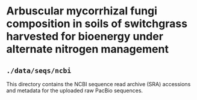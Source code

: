 # Arbuscular mycorrhizal fungi composition in soils of switchgrass harvested for bioenergy under alternate nitrogen management
## `./data/seqs/ncbi`

This directory contains the NCBI sequence read archive (SRA) accessions and metadata for the uploaded raw PacBio sequences. 